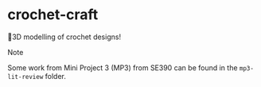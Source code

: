 # crochet-craft
🧶3D modelling of crochet designs!

> [!NOTE]
> Some work from Mini Project 3 (MP3) from SE390 can be found in the `mp3-lit-review` folder. 
